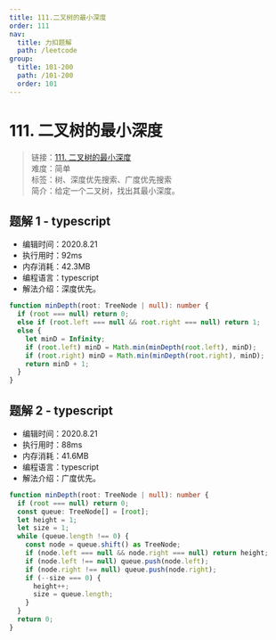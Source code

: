 ```yaml
---
title: 111.二叉树的最小深度
order: 111
nav:
  title: 力扣题解
  path: /leetcode
group:
  title: 101-200
  path: /101-200
  order: 101
---
```


# 111. 二叉树的最小深度

> 链接：[111. 二叉树的最小深度](https://leetcode-cn.com/problems/minimum-depth-of-binary-tree/)  
> 难度：简单  
> 标签：树、深度优先搜索、广度优先搜索  
> 简介：给定一个二叉树，找出其最小深度。

## 题解 1 - typescript

- 编辑时间：2020.8.21
- 执行用时：92ms
- 内存消耗：42.3MB
- 编程语言：typescript
- 解法介绍：深度优先。

```typescript
function minDepth(root: TreeNode | null): number {
  if (root === null) return 0;
  else if (root.left === null && root.right === null) return 1;
  else {
    let minD = Infinity;
    if (root.left) minD = Math.min(minDepth(root.left), minD);
    if (root.right) minD = Math.min(minDepth(root.right), minD);
    return minD + 1;
  }
}
```

## 题解 2 - typescript

- 编辑时间：2020.8.21
- 执行用时：88ms
- 内存消耗：41.6MB
- 编程语言：typescript
- 解法介绍：广度优先。

```typescript
function minDepth(root: TreeNode | null): number {
  if (root === null) return 0;
  const queue: TreeNode[] = [root];
  let height = 1;
  let size = 1;
  while (queue.length !== 0) {
    const node = queue.shift() as TreeNode;
    if (node.left === null && node.right === null) return height;
    if (node.left !== null) queue.push(node.left);
    if (node.right !== null) queue.push(node.right);
    if (--size === 0) {
      height++;
      size = queue.length;
    }
  }
  return 0;
}
```
